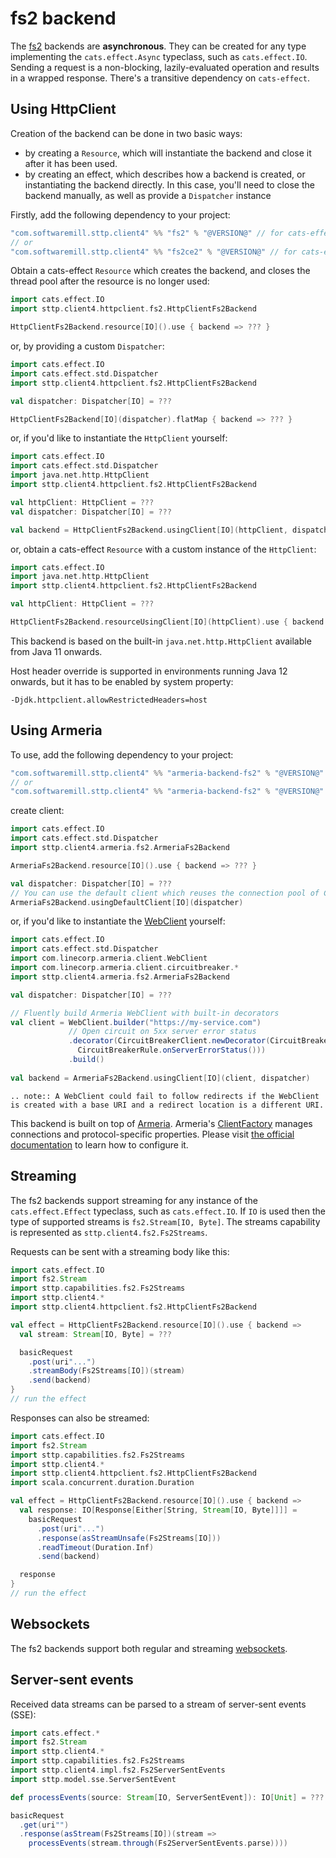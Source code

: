 # fs2 backend

The [fs2](https://github.com/functional-streams-for-scala/fs2) backends are **asynchronous**. They can be created for any type implementing the `cats.effect.Async` typeclass, such as `cats.effect.IO`. Sending a request is a non-blocking, lazily-evaluated operation and results in a wrapped response. There's a transitive dependency on `cats-effect`. 

## Using HttpClient

Creation of the backend can be done in two basic ways:

* by creating a `Resource`, which will instantiate the backend and close it after it has been used.
* by creating an effect, which describes how a backend is created, or instantiating the backend directly. In this case, you'll need to close the backend manually, as well as provide a `Dispatcher` instance

Firstly, add the following dependency to your project:

```scala
"com.softwaremill.sttp.client4" %% "fs2" % "@VERSION@" // for cats-effect 3.x & fs2 3.x
// or 
"com.softwaremill.sttp.client4" %% "fs2ce2" % "@VERSION@" // for cats-effect 2.x & fs2 2.x
```

Obtain a cats-effect `Resource` which creates the backend, and closes the thread pool after the resource is no longer used:

```scala mdoc:compile-only
import cats.effect.IO
import sttp.client4.httpclient.fs2.HttpClientFs2Backend

HttpClientFs2Backend.resource[IO]().use { backend => ??? }
```

or, by providing a custom `Dispatcher`:

```scala mdoc:compile-only
import cats.effect.IO
import cats.effect.std.Dispatcher
import sttp.client4.httpclient.fs2.HttpClientFs2Backend

val dispatcher: Dispatcher[IO] = ???

HttpClientFs2Backend[IO](dispatcher).flatMap { backend => ??? }
```

or, if you'd like to instantiate the `HttpClient` yourself:

```scala mdoc:compile-only
import cats.effect.IO
import cats.effect.std.Dispatcher
import java.net.http.HttpClient
import sttp.client4.httpclient.fs2.HttpClientFs2Backend

val httpClient: HttpClient = ???
val dispatcher: Dispatcher[IO] = ???

val backend = HttpClientFs2Backend.usingClient[IO](httpClient, dispatcher)
```

or, obtain a cats-effect `Resource` with a custom instance of the `HttpClient`:

```scala mdoc:compile-only
import cats.effect.IO
import java.net.http.HttpClient
import sttp.client4.httpclient.fs2.HttpClientFs2Backend

val httpClient: HttpClient = ???

HttpClientFs2Backend.resourceUsingClient[IO](httpClient).use { backend => ??? }
```

This backend is based on the built-in `java.net.http.HttpClient` available from Java 11 onwards.

Host header override is supported in environments running Java 12 onwards, but it has to be enabled by system property:

```
-Djdk.httpclient.allowRestrictedHeaders=host
```

## Using Armeria

To use, add the following dependency to your project:

```scala
"com.softwaremill.sttp.client4" %% "armeria-backend-fs2" % "@VERSION@" // for cats-effect 3.x & fs2 3.x
// or
"com.softwaremill.sttp.client4" %% "armeria-backend-fs2" % "@VERSION@" // for cats-effect 2.x & fs2 2.x
```

create client:

```scala mdoc:compile-only
import cats.effect.IO
import cats.effect.std.Dispatcher
import sttp.client4.armeria.fs2.ArmeriaFs2Backend

ArmeriaFs2Backend.resource[IO]().use { backend => ??? }

val dispatcher: Dispatcher[IO] = ???
// You can use the default client which reuses the connection pool of ClientFactory.ofDefault()
ArmeriaFs2Backend.usingDefaultClient[IO](dispatcher)
```

or, if you'd like to instantiate the [WebClient](https://armeria.dev/docs/client-http) yourself:

```scala mdoc:compile-only
import cats.effect.IO
import cats.effect.std.Dispatcher
import com.linecorp.armeria.client.WebClient
import com.linecorp.armeria.client.circuitbreaker.*
import sttp.client4.armeria.fs2.ArmeriaFs2Backend

val dispatcher: Dispatcher[IO] = ???

// Fluently build Armeria WebClient with built-in decorators
val client = WebClient.builder("https://my-service.com")
             // Open circuit on 5xx server error status
             .decorator(CircuitBreakerClient.newDecorator(CircuitBreaker.ofDefaultName(),
               CircuitBreakerRule.onServerErrorStatus()))
             .build()
             
val backend = ArmeriaFs2Backend.usingClient[IO](client, dispatcher)
```

```eval_rst
.. note:: A WebClient could fail to follow redirects if the WebClient is created with a base URI and a redirect location is a different URI.
```

This backend is built on top of [Armeria](https://armeria.dev/docs/client-http).
Armeria's [ClientFactory](https://armeria.dev/docs/client-factory) manages connections and protocol-specific properties.
Please visit [the official documentation](https://armeria.dev/docs/client-factory) to learn how to configure it.

## Streaming

The fs2 backends support streaming for any instance of the `cats.effect.Effect` typeclass, such as `cats.effect.IO`. If `IO` is used then the type of supported streams is `fs2.Stream[IO, Byte]`. The streams capability is represented as `sttp.client4.fs2.Fs2Streams`.

Requests can be sent with a streaming body like this:

```scala mdoc:compile-only
import cats.effect.IO
import fs2.Stream
import sttp.capabilities.fs2.Fs2Streams
import sttp.client4.*
import sttp.client4.httpclient.fs2.HttpClientFs2Backend

val effect = HttpClientFs2Backend.resource[IO]().use { backend =>
  val stream: Stream[IO, Byte] = ???

  basicRequest
    .post(uri"...")
    .streamBody(Fs2Streams[IO])(stream)
    .send(backend)
}
// run the effect
```

Responses can also be streamed:

```scala mdoc:compile-only
import cats.effect.IO
import fs2.Stream
import sttp.capabilities.fs2.Fs2Streams
import sttp.client4.*
import sttp.client4.httpclient.fs2.HttpClientFs2Backend
import scala.concurrent.duration.Duration

val effect = HttpClientFs2Backend.resource[IO]().use { backend =>
  val response: IO[Response[Either[String, Stream[IO, Byte]]]] =
    basicRequest
      .post(uri"...")
      .response(asStreamUnsafe(Fs2Streams[IO]))
      .readTimeout(Duration.Inf)
      .send(backend)

  response
}
// run the effect
```

## Websockets

The fs2 backends support both regular and streaming [websockets](../websockets.md).

## Server-sent events

Received data streams can be parsed to a stream of server-sent events (SSE):

```scala mdoc:compile-only
import cats.effect.*
import fs2.Stream
import sttp.client4.*
import sttp.capabilities.fs2.Fs2Streams
import sttp.client4.impl.fs2.Fs2ServerSentEvents
import sttp.model.sse.ServerSentEvent

def processEvents(source: Stream[IO, ServerSentEvent]): IO[Unit] = ???

basicRequest
  .get(uri"")
  .response(asStream(Fs2Streams[IO])(stream =>
    processEvents(stream.through(Fs2ServerSentEvents.parse))))
```
